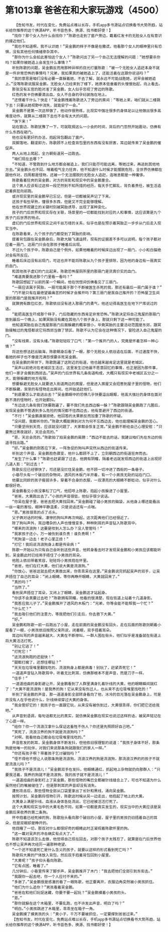 # 第1013章 爸爸在和大家玩游戏（4500）
        【告知书友，时代在变化，免费站点难以长存，手机app多书源站点切换看书大势所趋，站长给你推荐的这个换源APP，听书音色多、换源、找书都好使！】
       “找你？那个女人为什么会找你？”陈歌也走到了窗户旁边，戴着红发卡的无脸女人在有意识的接近他们。
       “我也不知道啊，我不认识她！”吴金鹏的样子不像是在撒谎，他看那个女人的眼神里只有恐惧，没有其他任何情绪掺杂其中。
       “那你为什么会如此害怕这个女人？”陈歌问出了另一个自己无法理解的问题：“她想要杀你吗？如果你被她追上会发生什么事情？”
       听到陈歌的问题，吴金鹏反而用那种异样的目光打量陈歌：“被一个无脸女人追赶本身不就是一件非常恐怖的事情吗？兄弟，我如果真的被她追上了，还能活着在这跟你说话吗？”
       “我的意思是咱们没有必要一直躲着她，不去了解，就永远不可能战胜她，迟早会被她追上。”没等陈歌说服吴金鹏，无脸女人已经来到了楼下，她原本低垂着的头慢慢抬起，向上看去。
       那张没有五官的脸对准了吴金鹏，女人似乎忽视了旁边的陈歌。
       红色的发卡仿佛要滴出血，女人不合身的孕妇装拖在地上。
       “还愣着干什么？快走！”吴金鹏拽着陈歌进入了旁边的房间：“等她上来，咱们就从二楼跳下去！只要从她视野中消失，就能安宁一会。”
       吴金鹏不是第一次这样做了，他动作很熟练，比现实中强壮很多的身体足以让他做出很多高难度动作，就算从二楼跳下去也不会有太大的问题。
       “快下来！”
       站在窗边，陈歌犹豫了一下，可就耽搁这么一小会的时间，背后的门忽然开始震动，仿佛有什么东西在砸门。
       他也没有更好的办法，抱起背包翻出了窗户。
       双脚落地，翻滚卸力，陈歌顾不上检查背包里的东西有没有损害，耳边就传来了吴金鹏的催促声。
       两人从地上爬起，全力朝街道另一边跑去。
       “咱们现在去哪？”
       “不知道，不管跑到什么地方都会被追上，我们只能尽可能远离，等她过来，再逃到其他地方去。”吴金鹏头也不回，喘着粗气全力狂奔，他不知道什么时候才能摆脱危险，全世界仿佛都在跟他作对，四周都是怪物，还被一个无法摆脱的无脸女人追赶，连喘息都是一种奢侈。
       陈歌看着狂奔的吴金鹏，对方的背影和现实中的吴金鹏重合。
       这个男人应该有过这样一段茫然到不知所措的经历，每天手忙脚乱，背负着责任，被生活追赶着疯狂向前跑。
       或许现实里的吴金鹏早已忘记，但是一切都被吴声记了下来。
       这孩子有些早熟，懂很多东西，但是又不完全能够理解。
       他在世界观建立的关键时刻被冥胎诱导，出现了某种变化。
       孩子的门后世界和现实存在关联，场景里的一切都能找到对应的人和事情，这应该算是九个孩子门后世界的特点。
       虚幻的门后世界和现实之间千丝万缕的关系，似乎也是在预示着冥胎正一步步从门后走入现实当中。
       在陈歌看来，九个孩子的门都受到了冥胎的影响。
       提着背包跟在吴金鹏身后，陈歌大脑飞速运转，现有的证据差不多可以说明，每个孩子都对应着一扇门，这扇门只会在那孩子睡着后出现。
       不过九个孩子中，陈歌自己是个例外，如果他睡着的时候床边出现了一扇门，小小和白猫绝对会有所反应。
       睡着后床边没有出现门，可这也并不能将陈歌从九个孩子里排除，因为他的身边有一扇真实的血门。
       和其他孩子虚幻的门比起来，陈歌恐怖屋厕所里的那扇门是货真价实的血门。
       “难道真要我进那个门里看一看吗？”
       陈歌回想起了以前的某一个瞬间，他在恍惚间仿佛看见了三扇门。
       “一扇应该属于冥胎，一扇可能属于那个不断被医生杀死的我，那还有最后一扇门属于谁？”
       “门不是只有在最绝望最痛苦的时候才会推开吗？第三扇门是我自己推开的？恐怖屋卫生间里的那扇门是我推开的吗？”
       就算拥有数位红衣，陈歌依旧没有进入那扇门的勇气，他还记得高医生在地下尸库说过的话。
       “能把高医生吓成那个样子，门后隐藏的东西肯定非常恐怖。”陈歌决定将自己鬼屋的那扇门放到最后一个晚上，如果冥胎没有藏在其他八个孩子身上，那就只剩下这一种可能了。
       他知道冥胎在自己鬼屋那扇门后面躲藏的概率很小，毕竟冥胎的主要活动范围是东郊，跟冥胎接触过的鬼怪都说它将西郊当做了禁区。陈歌不认为它会在这种情况下，冒险进入自己鬼屋的门。
       “没有线索，没有头绪。”陈歌轻轻叹了口气：“第一个推开门的人，究竟是怀着怎样一种心情？”
       将这些想法赶出脑海，陈歌朝身后看了一眼，那个无脸女人依旧追在后面，不过速度不快，看她的样子也不像是充满怨恨要杀死吴金鹏。
       在吴金鹏的带领下，陈歌跑遍了这附近的街道，他也越来越肯定这里就是老城区。
       “吴声以前绝对在老城区生活过，这里发生过他最不愿意回忆的事情，也正是因为那件事，他们一家才会搬到西郊去。”吴声的门后世界有几条街道构成，大概只有现实中老城区五分之一大，能够躲藏的地方有限。
       想要躲避无脸女人就要进入街道两边的房屋，但是进入房屋又会招惹到屋子里的怪物，他们不断躲藏，渐渐的有怪物走出房间，也开始追赶他们。
       “到底要怎么才能逃出去？”吴金鹏眼中的恐惧几乎快要溢出眼眶，他高大强壮的身体在面对数不清的怪物时，也开始颤抖。
       “东边这几条街我们快要跑遍了，要不我们先去西边躲一躲？”陈歌跟随吴金鹏跑了几圈后，发现吴金鹏不管遇到多么危险的情况都不往西边去，他有意避开了西边的街道。
       “不行！”吴金鹏直接拒绝，他回答的太果断反而加重了陈歌的怀疑。
       “没问题，我都听你的。”陈歌大概能猜到对方为何不忘西边去，他也能理解吴金鹏的苦心。
       “只要坚持到天亮，应该就没问题了，大家都会恢复正常。”吴金鹏不断给自己心理安慰：“只要熬过黑夜就好，天总会亮的。”
       “恩，天总会亮的。”陈歌拍了拍吴金鹏的肩膀：“西边不能去的话，我建议咱们先在东边的街道寻找出路。”
       “好。”吴金鹏的刚答应下来，一阵急促的狗叫声突然从西边的街道传来。
       听到这个声音，吴金鹏脸色骤变，他什么都顾不上了，立刻朝西边的街道狂奔而去。
       “发生了什么事？”陈歌也赶紧跟了过去，他拥有阴瞳，隔着老远就发现西边的街道上出现好几道人影：“别过去！”
       陈歌反应已经够快了，可还是没拦住吴金鹏，他不顾一切冲进了西街的一条巷子。
       小巷尽头有一个破旧的杂物间，透风的木板门半开着，有一个小男孩无助的站在门口。
       他要比同龄的孩子瘦弱许多，穿着不合身的衣服，一双漂亮的大眼睛不断眨动，似乎对什么都很好奇。
       吴金鹏看见小孩没事松了口气，他招呼上陈歌，抱起小孩躲进了小屋里。
       “爸爸，大黄跑出去了。”小孩的声音很低，他似乎很少说话。
       “你呆在屋子里，爸爸去把大黄找回来。”吴金鹏碰了碰小男孩的脑袋，从他身上哪还能看出一丝一毫的害怕，眼神平静温柔，只是说话还有一点喘。
       “恩。”男孩很乖的点了点头。
       父子俩对话的时候，凄惨的狗叫声再次响起，这次距离他们已经很近了。
       除了狗叫声外，耳边嘈杂的人声也慢慢变多，种种刺耳的声音钻入陈歌耳中。
       “哪来的流浪狗！这要是咬到人怎么办？没人管管吗！”
       “我家孩子还小，万一被伤到谁负责！谁负责啊！”
       “死狗滚一边去！老子心里正烦！”
       “打它！我妈说流浪狗身上都是传染病！”
       陈歌一开始以为只有自己会听到这些声音，他转身看去时才发现吴金鹏和小男孩应该都能听到，吴金鹏此时已经用手捂住了小男孩的耳朵。
       他脸上依旧带着笑容，轻轻将小男孩抱在怀里。
       “爸爸，他们在打大黄，他们说大黄是流浪狗。”
       “你放心，爸爸这就去把大黄救出来，你乖乖呆在这里。”吴金鹏说完抓起吴声的双手，让吴声捂住了自己的耳朵：“闭上眼睛，等你再睁开眼睛，大黄就回来了。”
       “真的吗？”
       “当然了。”
       看到吴声捂住了耳朵，又闭上了眼睛，吴金鹏这才站起身。
       “你该不会真要过去吧？”陈歌拥有阴瞳，他看的很清楚，现在街道上站着十几道身影。
       “我答应我儿子了。”吴金鹏推开了透风的木板门：“兄弟，你等会能不能帮我一个忙？”
       “什么忙？”
       “我去吸引他们的注意力，等我把他们引走后，你去救下大黄。”
       “好。”
       吴金鹏和陈歌一前一后跑出了小屋，走在前面的吴金鹏没有回头，走在后面的陈歌则朝着小屋看了一眼，小男孩依旧按照父亲所说，闭着眼，双手捂着耳朵。
       耳边叫骂的声音越来越大，大黄在不断惨叫，一群人围在街头，他们似乎是准备就在街道上将大黄活活打死。
       “别让它逃了！”
       “打死它！”
       “这流浪狗跑的还挺快！”
       “腿都打瘸了，还想往哪钻？”
       “天天在垃圾堆里翻找吃的，流浪狗身上都是病毒！别玩了，赶紧弄死它！”
       一道道声音钻入陈歌耳中，听着无比刺耳，仿佛那根本不是声音，而是刀子一样。
       “住手！”
       一道道扭曲的身影避让开，吴金鹏看到了人群里满身扎着针线的大黄，他的眼睛瞬间就红了：“大黄不是流浪狗！是我养的狗！它从来没有伤过人，也从来不去垃圾堆里找吃的！”
       听到了吴金鹏的声音，那一道道身影全部转身看向了他，冰冷的目光落在吴金鹏身上，可是并没有人在乎他说什么，针线继续穿过大黄的身体。
       “我会管好它的！我孩子也一直跟它玩，从来没有被伤到过，大黄很乖得，你们把它还给我吧。”
       从声音到语调，每句话都无比的真实，就仿佛吴金鹏在现实也说过这样的话，被吴声铭记在了心底一样。
       “给你？你一个流浪汉拿什么保证这畜牲不伤人？你还是先照顾好自己吧。”
       “笑死了，流浪汉养的狗不就是流浪狗吗？”
       “对啊，我看他自己都会在垃圾堆里找吃的。”
       声音愈发的刺耳，吴金鹏身体不断发抖，但他依旧很理智的说道：“我孩子身体不好，那条狗是他唯一的玩伴，对我们来说那条狗就跟我们的家人一样。”
       “你还有孩子啊？带着孩子乞讨骗钱吗？”
       “怪不得他不想让人说那条狗是流浪狗，流浪汉养的狗是流浪狗，那流浪汉养的的孩子不就是流浪儿吗？”
       “我孩子不是流浪儿！”吴金鹏双手在发抖，他眼睛通红，抓起地上杂物就扔向那群人：“只要我活着，我养的狗就不是流浪狗，我的孩子就不是流浪儿！”
       一道道扭曲的身影盯上了吴金鹏，那些怪物的嘴巴全都被针线缝合上了，可也不知道为什么虽然他们的嘴被缝住了，但是那刺耳的声音却没有消失。
       遭到攻击后，那些怪物全部从口袋里拿出了长针和黑线，涌向吴金鹏。
       按照计划，吴金鹏将怪物引开，陈歌这时候从另一边走出，他抱起了地上的大黄。
       大黄身上满是针线，血液从身体各处流出，它已经被活活打死了。
       这个大黄和现实当中的大黄毛色不同，如果一切都是真实发生的，现实当中的大黄应该是吴金鹏后来收养的第二条狗。
       怀中抱着已经死掉的狗，陈歌抬头看向那个破旧的小屋，屋子里的男孩仍旧捂着自己的耳朵，但是双眼却是睁开的。
       他目睹了一切，那双对什么都很好奇的眼睛此时正凝视着陈歌怀里的狗。
       “这一幕对吴声的冲击确实有点大了。”
       陈歌不知道该怎么去做，他觉得自己现在回去，对那个孩子太残忍了，就算是在门后世界他也不想让吴声再次经历一遍那种绝望。
       “一个还不知道死亡是什么含义的孩子，就要以这样的形式看到死亡吗？”
       陈歌将大黄的尸体放入背包，然后双手抱着背包回到小屋里。
       “大黄呢？”孩子仰头看向陈歌。
       “它有点困，睡着了。”
       几分钟后，小巷里传来了脚步声，吴金鹏推开了木门：“我去把他们全部引到东街去。”
       “我跟你一起去吧，你一个人应付不来的。”
       “多谢了。”吴金鹏很是感激的看了一眼陈歌，他正要离开，衣服边角突然被小男孩抓住。
       “他们为什么追你？”男孩看着吴金鹏。
       “爸爸在和他们玩捉迷藏，你要不要一起玩？”吴金鹏摸着小男孩的头。
       “恩。”
       “那你就躲在这个木箱里，不要乱跑，也不许发出声音，明白了吗？”
       “明白。”小男孩跳进了木箱里，乖乖坐在箱子一角。
       吴金鹏摸了摸男孩的头：“臭小子，千万不要被抓住，一定要撑到爸爸过来。”
       【告知书友，时代在变化，免费站点难以长存，手机app多书源站点切换看书大势所趋，站长给你推荐的这个换源APP，听书音色多、换源、找书都好使！】